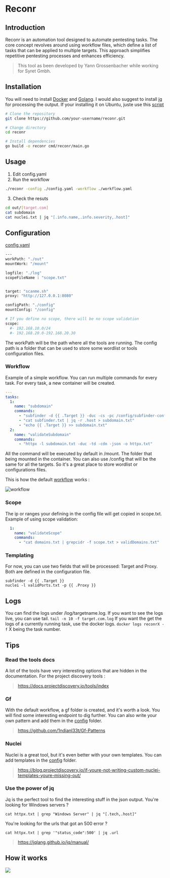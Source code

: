 # Reconr

## Introduction

Reconr is an automation tool designed to automate pentesting tasks. 
The core concept revolves around using workflow files, which define a list of tasks that can be applied to multiple targets. 
This approach simplifies repetitive pentesting processes and enhances efficiency.

> This tool as been developed by Yann Grossenbacher while working for Syret Gmbh.

## Installation

You will need to install [Docker](https://docs.docker.com/engine/install/) and [Golang](https://go.dev/doc/install). 
I would also suggest to install [jq](https://jqlang.github.io/jq/) for processing the output. 
If your installing it on Ubuntu, juste use this [script](install.sh)

```bash
# Clone the repository
git clone https://github.com/your-username/reconr.git

# Change directory
cd reconr

# Install dependencies
go build -o reconr cmd/reconr/main.go
```
## Usage
1. Edit config.yaml
2. Run the workflow
```bash
./reconr -config ./config.yaml -workflow ./workflow.yaml
```
3. Check the resuts
```bash
cd out/[target.com]
cat subdomain
cat nuclei.txt | jq "[.info.name,.info.severity,.host]"
```

## Configuration
[config.yaml](./config.yaml)
```bash
---
workPath: "./out"
mountWork: "/mount"

logfile: "./log"
scopeFileName : "scope.txt"


target: "scanme.sh"
proxy: "http://127.0.0.1:8080"

configPath: "./config"
mountConfig: "/config"

# If you define no scope, there will be no scope validation
scope:
  #- 192.168.10.0/24
  #- 192.168.20.0-192.168.20.30
```
The workPath will be the path where all the tools are running.
The config path is a folder that can be used to store some wordlist or tools configuration files.

### Workflow
Example of a simple workflow. You can run multiple commands for every task. For every task, a new container will be created.
```yaml
---
tasks:
  1:
    name: "subdomain"
    commands:
      - "subfinder -d {{ .Target }} -duc -cs -pc /config/subfinder-config.yaml -json -o subfinder.txt"
      - "cat subfinder.txt | jq -r .host > subdomain.txt"
      - "echo {{ .Target }} >> subdomain.txt"
  2:
    name: "validateSubdomain"
    commands:
      - "httpx -l subdomain.txt -duc -td -cdn -json -o httpx.txt"
```
All the command will be executed by default in /mount. The folder that being mounted in the container. You can also use /config 
that will be the same for all the targets. So it's a great place to store wordlist or configurations files.  

This is how the default [workflow](./workflow.yaml) works :

![workflow](./img/workflow.png)

### Scope
The ip or ranges your defining in the config file will get copied in scope.txt. Example of using scope validation:
```yaml
  1:
    name: "validateScope"
    commands:
      - "cat domains.txt | grepcidr -f scope.txt > validDomains.txt"
```

### Templating

For now, you can use two fields that will be processed: Target and Proxy. Both are defined in the configuration file.

```
subfinder -d {{ .Target }}
nuclei -l validPorts.txt -p {{ .Proxy }}
```

## Logs
You can find the logs under /log/targetname.log. If you want to see the logs live, you can use tail. `tail -n 10 -f target.com.log`
If you want the get the logs of a currently running task, use the docker logs. `docker logs reconrX -f` X being the task number. 

## Tips
### Read the tools docs
A lot of the tools have very interesting options that are hidden in the documentation. For the project discovery tools :
> https://docs.projectdiscovery.io/tools/index
### Gf
With the default workflow, a gf folder is created, and it's worth a look. You will find some interesting endpoint to dig further.
You can also write your own pattern and add them in the [config](./config) folder. 
> https://github.com/1ndianl33t/Gf-Patterns

### Nuclei
Nuclei is a great tool, but it's even better with your own templates. 
You can add templates in the [config](./config) folder.  
> https://blog.projectdiscovery.io/if-youre-not-writing-custom-nuclei-templates-youre-missing-out/

### Use the power of jq
Jq is the perfect tool to find the interesting stuff in the json output.
You're looking for Windows servers ?
```
cat httpx.txt | grep "Windows Server" | jq "[.tech,.host]"
```
You're looking for the urls that got an 500 error ?
```
cat httpx.txt | grep '"status_code":500' | jq .url
```
> https://jqlang.github.io/jq/manual/

## How it works
![](./img/reconr.png)

